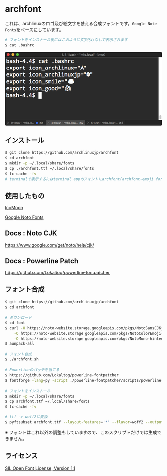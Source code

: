 # archfont

これは、archlinuxのロゴ及び絵文字を使える合成フォントです。`Google Note Fonts`をベースにしています。

```sh
# フォントをインストール後にはこのように文字化けなしで表示されます
$ cat .bashrc
```

![](https://github.com/ArchLinuxJP/archfont/blob/master/img/archfont.png?raw=true)

## インストール

```sh
$ git clone https://github.com/archlinuxjp/archfont
$ cd archfont
$ mkdir -p ~/.local/share/fonts
$ cp ./archfont.ttf ~/.local/share/fonts
$ fc-cache -fv
# terminalで表示するにはterminal appのフォントにarchfont(archfont-emoji for Powerline)を設定する必要があります
```

## 使用したもの

[IcoMoon](https://icomoon.io/)

[Google Noto Fonts](https://www.google.com/get/noto/)

## Docs : Noto CJK

https://www.google.com/get/noto/help/cjk/

## Docs : Powerline Patch

https://github.com/Lokaltog/powerline-fontpatcher

## フォント合成

```sh
$ git clone https://github.com/archlinuxjp/archfont
$ cd archfont

# ダウンロード
$ cd font
$ curl -O https://noto-website.storage.googleapis.com/pkgs/NotoSansCJKjp-hinted.zip \
	-O https://noto-website.storage.googleapis.com/pkgs/NotoColorEmoji-unhinted.zip \
	-O https://noto-website.storage.googleapis.com/pkgs/NotoMono-hinted.zip
$ aunpack-all 

# フォント合成
$ ./archfont.sh

# Powerlineのパッチを当てる
$ https://github.com/Lokaltog/powerline-fontpatcher
$ fontforge -lang=py -script ./powerline-fontpatcher/scripts/powerline-fontpatcher archfont.ttf

# フォントをインストール
$ mkdir -p ~/.local/share/fonts
$ cp archfont.ttf ~/.local/share/fonts
$ fc-cache -fv

# ttf -> woff2に変換
$ pyftsubset archfont.ttf --layout-features='*' --flavor=woff2 --output-file=archfont.woff2
```

※ フォントはこれ以外の調整もしていますので、このスクリプトだけでは生成できません。

## ライセンス

[SIL Open Font License, Version 1.1](https://ja.osdn.net/projects/opensource/wiki/SIL_Open_Font_License_1.1)

